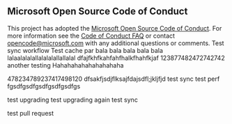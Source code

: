 ## Microsoft Open Source Code of Conduct
This project has adopted the [Microsoft Open Source Code of Conduct](https://opensource.microsoft.com/codeofconduct/).
For more information see the [Code of Conduct FAQ](https://opensource.microsoft.com/codeofconduct/faq/) or contact [opencode@microsoft.com](mailto:opencode@microsoft.com) with any additional questions or comments.
Test sync workflow
Test cache par
bala bala bala bala bala
lalaalalalallalalalallallalal
dfajfkhfkahfahfhalkfhahfkjaf
123877482472742742
another testing
Hahahahahahahahahaha

478234789237417498120
dfsakfjsdjflksajfdajsdfl;jkljfjd
test sync
test perf
fgsdfgsdfgsdfgsdfgsdfgs

test upgrading
test upgrading again
test sync

test pull request
